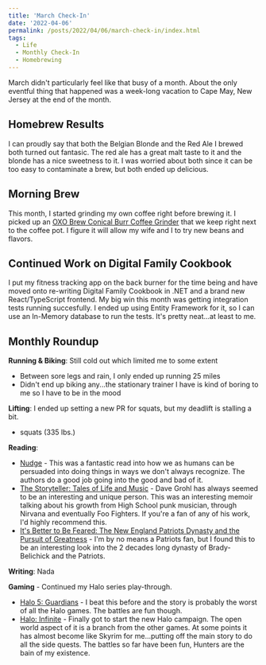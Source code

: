 ```yaml
---
title: 'March Check-In'
date: '2022-04-06'
permalink: /posts/2022/04/06/march-check-in/index.html
tags:
  - Life
  - Monthly Check-In
  - Homebrewing
---
```


March didn't particularly feel like that busy of a month. About the only eventful thing that happened was a week-long vacation to Cape May, New Jersey at the end of the month.
<!-- excerpt -->

## Homebrew Results

I can proudly say that both the Belgian Blonde and the Red Ale I brewed both turned out fantasic. The red ale has a great malt taste to it and the blonde has a nice sweetness to it. I was worried about both since it can be too easy to contaminate a brew, but both ended up delicious.

## Morning Brew

This month, I started grinding my own coffee right before brewing it. I picked up an <a href="https://smile.amazon.com/dp/B07CSKGLMM?psc=1&ref=ppx_yo2ov_dt_b_product_details" rel="noreferrer nofollow">OXO Brew Conical Burr Coffee Grinder</a> that we keep right next to the coffee pot. I figure it will allow my wife and I to try new beans and flavors.

## Continued Work on Digital Family Cookbook

I put my fitness tracking app on the back burner for the time being and have moved onto re-writing Digital Family Cookbook in .NET and a brand new React/TypeScript frontend. My big win this month was getting integration tests running succesfully. I ended up using Entity Framework for it, so I can use an In-Memory database to run the tests. It's pretty neat...at least to me.

## Monthly Roundup

**Running & Biking**: Still cold out which limited me to some extent

-   Between sore legs and rain, I only ended up running 25 miles
-   Didn't end up biking any...the stationary trainer I have is kind of boring to me so I have to be in the mood

**Lifting**: I ended up setting a new PR for squats, but my deadlift is stalling a bit.

-   squats (335 lbs.)

**Reading**:

-   <a href="https://bookshop.org/books/nudge-the-final-edition/9780143137009" target="_blank" rel="noreferrer nofollow">Nudge</a> - This was a fantastic read into how we as humans can be persuaded into doing things in ways we don't always recognize. The authors do a good
    job going into the good and bad of it.
-   <a href="https://bookshop.org/books/the-storyteller-tales-of-life-and-music/9780063076099" target="_blank" rel="noreferrer nofollow">The Storyteller: Tales of Life and Music</a> - Dave Grohl has always seemed to be an interesting and unique person. This was an interesting memoir talking about his growth from High School
    punk musician, through Nirvana and eventually Foo Fighters. If you're a fan of any of his work, I'd highly recommend this.
-   <a href="https://bookshop.org/books/it-s-better-to-be-feared-the-new-england-patriots-dynasty-and-the-pursuit-of-greatness/9781631498237" target="_blank" rel="noreferrer nofollow">It's Better to Be Feared: The New England Patriots Dynasty and the Pursuit of Greatness</a> - I'm by no means a Patriots fan, but I found this to be an interesting look into the 2 decades long dynasty of Brady-Belichick and the Patriots.

**Writing**: Nada

**Gaming** - Continued my Halo series play-through.

-   <a href="https://www.xbox.com/en-us/games/store/Halo-5-Guardians/BRRC2BP0G9P0" target="_blank" rel="noreferrer nofollow">Halo 5: Guardians</a> - I beat this before and the story is probably the worst of all the Halo games. The battles are fun though.
-   <a href="https://www.xbox.com/en-us/games/store/halo-the-master-chief-collection/9ntm9hxnlszx" target="_blank" rel="noreferrer nofollow">Halo: Infinite</a> - Finally got to start the new Halo campaign. The open world aspect of it is a branch from the other games. At some points it has almost become
    like Skyrim for me...putting off the main story to do all the side quests. The battles so far have been fun, Hunters are the bain of my existence.
